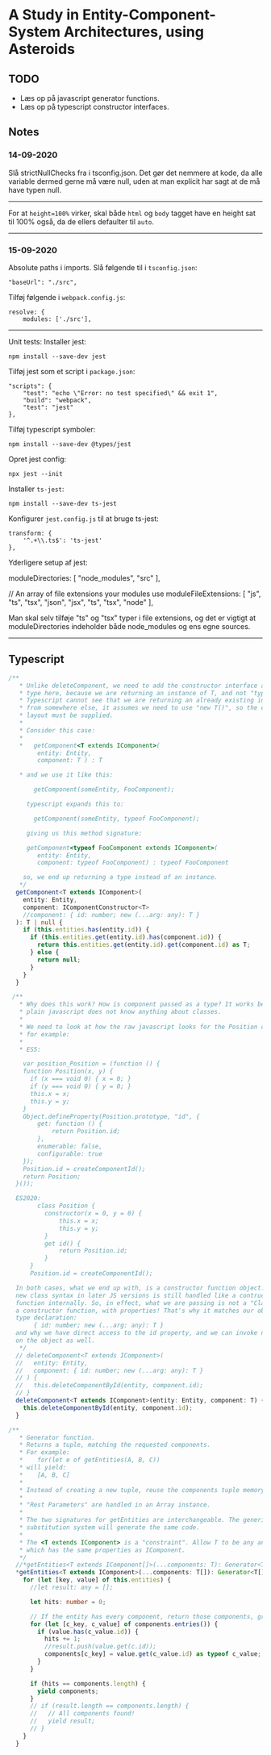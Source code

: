 # A Study in Entity-Component-System Architectures, using Asteroids

## TODO

- Læs op på javascript generator functions.
- Læs op på typescript constructor interfaces.

## Notes

### 14-09-2020

Slå strictNullChecks fra i tsconfig.json. Det gør det nemmere at kode, da
alle variable dermed gerne må være null, uden at man explicit har sagt at
de må have typen null.

---

For at `height=100%` virker, skal både `html` og `body` tagget have en height
sat til 100% også, da de ellers defaulter til `auto`.

---

### 15-09-2020

Absolute paths i imports. Slå følgende til i `tsconfig.json`:

    "baseUrl": "./src",

Tilføj følgende i `webpack.config.js`:

    resolve: {
        modules: ['./src'],

---

Unit tests: Installer jest:

    npm install --save-dev jest

Tilføj jest som et script i `package.json`:

    "scripts": {
        "test": "echo \"Error: no test specified\" && exit 1",
        "build": "webpack",
        "test": "jest"
    },

Tilføj typescript symboler:

    npm install --save-dev @types/jest

Opret jest config:

    npx jest --init

Installer `ts-jest`:

    npm install --save-dev ts-jest

Konfigurer `jest.config.js` til at bruge ts-jest:

    transform: {
        '^.+\\.ts$': 'ts-jest'
    },

Yderligere setup af jest:

moduleDirectories: [
"node_modules",
"src"
],

// An array of file extensions your modules use
moduleFileExtensions: [
"js",
"ts",
"tsx",
"json",
"jsx",
"ts",
"tsx",
"node"
],

Man skal selv tilføje "ts" og "tsx" typer i file extensions, og det er vigtigt
at moduleDirectories indeholder både node_modules og ens egne sources.

---

## Typescript

```ts
/**
   * Unlike deleteComponent, we need to add the constructor interface as a
   * type here, because we are returning an instance of T, and not "typeof T".
   * Typescript cannot see that we are returning an already existing instance
   * from somewhere else, it assumes we need to use "new T()", so the constructor
   * layout must be supplied.
   *
   * Consider this case:
   *
   *   getComponent<T extends IComponent>(
        entity: Entity,
        component: T ) : T

   * and we use it like this:

       getComponent(someEntity, FooComponent);

     typescript expands this to:

       getComponent(someEntity, typeof FooComponent);

     giving us this method signature:

     getComponent<typeof FooComponent extends IComponent>(
        entity: Entity,
        component: typeof FooComponent) : typeof FooComponent

    so, we end up returning a type instead of an instance.
   */
  getComponent<T extends IComponent>(
    entity: Entity,
    component: IComponentConstructor<T>
    //component: { id: number; new (...arg: any): T }
  ): T | null {
    if (this.entities.has(entity.id)) {
      if (this.entities.get(entity.id).has(component.id)) {
        return this.entities.get(entity.id).get(component.id) as T;
      } else {
        return null;
      }
    }
  }

 /**
   * Why does this work? How is component passed as a type? It works because
   * plain javascript does not know anything about classes.
   *
   * We need to look at how the raw javascript looks for the Position class
   * for example:
   *
   * ES5:

    var position_Position = (function () {
    function Position(x, y) {
      if (x === void 0) { x = 0; }
      if (y === void 0) { y = 0; }
      this.x = x;
      this.y = y;
    }
    Object.defineProperty(Position.prototype, "id", {
        get: function () {
            return Position.id;
        },
        enumerable: false,
        configurable: true
    });
    Position.id = createComponentId();
    return Position;
  }());

  ES2020:
        class Position {
          constructor(x = 0, y = 0) {
              this.x = x;
              this.y = y;
          }
          get id() {
              return Position.id;
          }
      }
      Position.id = createComponentId();

  In both cases, what we end up with, is a constructor function object. The
  new class syntax in later JS versions is still handled like a contructor
  function internally. So, in effect, what we are passing is not a "Class", its
  a constructor function, with properties! That's why it matches our object
  type declaration:
       { id: number; new (...arg: any): T }
  and why we have direct access to the id property, and we can invoke new()
  on the object as well.
   */
  // deleteComponent<T extends IComponent>(
  //   entity: Entity,
  //   component: { id: number; new (...arg: any): T }
  // ) {
  //   this.deleteComponentById(entity, component.id);
  // }
  deleteComponent<T extends IComponent>(entity: Entity, component: T) {
    this.deleteComponentById(entity, component.id);
  }

/**
   * Generator function.
   * Returns a tuple, matching the requested components.
   * For example:
   *    for(let e of getEntities(A, B, C))
   * will yield:
   *    [A, B, C]
   *
   * Instead of creating a new tuple, reuse the components tuple memory.
   *
   * "Rest Parameters" are handled in an Array instance.
   *
   * The two signatures for getEntities are interchangeable. The generics
   * substitution system will generate the same code.
   *
   * The <T extends IComponent> is a "constraint". Allow T to be any and all types
   * which has the same properties as IComponent.
   */
  //*getEntities<T extends IComponent[]>(...components: T): Generator<T, void> {
  *getEntities<T extends IComponent>(...components: T[]): Generator<T[], void> {
    for (let [key, value] of this.entities) {
      //let result: any = [];

      let hits: number = 0;

      // If the entity has every component, return those components, grouped
      for (let [c_key, c_value] of components.entries()) {
        if (value.has(c_value.id)) {
          hits += 1;
          //result.push(value.get(c.id));
          components[c_key] = value.get(c_value.id) as typeof c_value;
        }
      }

      if (hits == components.length) {
        yield components;
      }
      // if (result.length == components.length) {
      //   // All components found!
      //   yield result;
      // }
    }
  }
```
